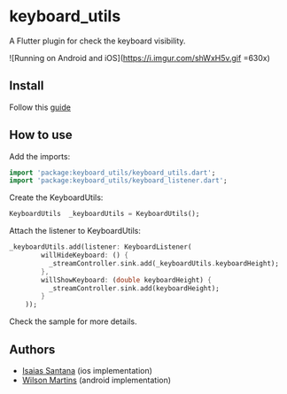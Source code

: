 # keyboard_utils

A Flutter plugin for check the keyboard visibility.

![Running on Android and iOS](https://i.imgur.com/shWxH5v.gif =630x)

## Install

Follow this [guide](https://pub.dev/packages/keyboard_utils/#-installing-tab-) 

## How to use

Add the imports:
```dart
import 'package:keyboard_utils/keyboard_utils.dart';
import 'package:keyboard_utils/keyboard_listener.dart';
```
Create the KeyboardUtils:
```dart
KeyboardUtils  _keyboardUtils = KeyboardUtils();
```

Attach the listener to KeyboardUtils:

```dart
_keyboardUtils.add(listener: KeyboardListener(
        willHideKeyboard: () {
          _streamController.sink.add(_keyboardUtils.keyboardHeight);
        },
        willShowKeyboard: (double keyboardHeight) {
          _streamController.sink.add(keyboardHeight);
        }
    ));
```

Check the sample for more details.

## Authors

 - [Isaias Santana](http://github.com/isaiasSantana) (ios implementation)
 - [Wilson Martins](https://github.com/wilfilho) (android implementation)
